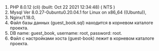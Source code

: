 1. PHP 8.0.12 (cli) (built: Oct 22 2021 12:34:48) ( NTS )
2. Mysql Ver 8.0.27-0ubuntu0.20.04.1 for Linux on x86_64 ((Ubuntu)),
3. Nginx/1.18.0,
4. Файл базы данных (guest_book.sql) находится в корневом каталоге проекта.
5. DB name: guest_book, username: root, password: root.
6. Файл с настройками хоста (guest-book) лежит в корневом каталоге проекта.